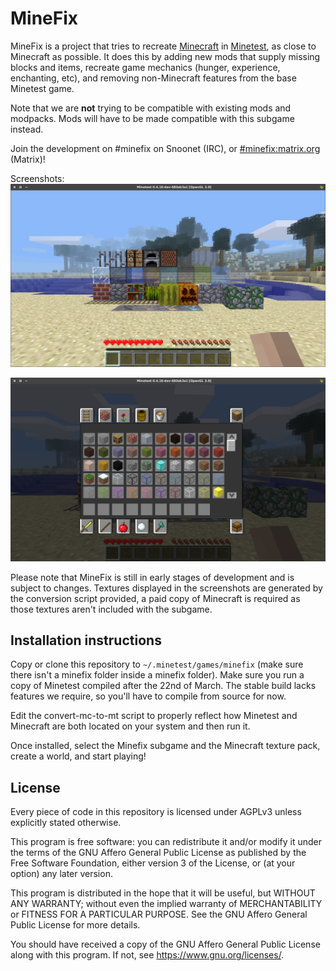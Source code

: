 # MineFix

MineFix is a project that tries to recreate [Minecraft](https://minecraft.net) in [Minetest](https://minetest.net), as close to Minecraft as possible. It does this by adding new mods that supply missing blocks and items, recreate game mechanics (hunger, experience, enchanting, etc), and removing non-Minecraft features from the base Minetest game.

Note that we are **not** trying to be compatible with existing mods and modpacks. Mods will have to be made compatible with this subgame instead.

Join the development on #minefix on Snoonet (IRC), or [#minefix:matrix.org](https://matrix.to/#/#minefix:matrix.org) (Matrix)!

Screenshots:
![screenshot 1](https://raw.githubusercontent.com/Minefix/MineFix/master/promo/Minefix%201.png)

![screenshot 2](https://raw.githubusercontent.com/Minefix/MineFix/master/promo/Minefix%202.png)

Please note that MineFix is still in early stages of development and is subject to changes. Textures displayed in the screenshots are generated by the conversion script provided, a paid copy of Minecraft is required as those textures aren't included with the subgame.

## Installation instructions

Copy or clone this repository to `~/.minetest/games/minefix` (make sure there isn't a minefix folder inside a minefix folder).
Make sure you run a copy of Minetest compiled after the 22nd of March. The stable build lacks features we require, so you'll have to compile from source for now.

Edit the convert-mc-to-mt script to properly reflect how Minetest and Minecraft are both located on your system and then run it.

Once installed, select the Minefix subgame and the Minecraft texture pack, create a world, and start playing!

## License

Every piece of code in this repository is licensed under AGPLv3 unless explicitly stated otherwise.

This program is free software: you can redistribute it and/or modify it under the terms of the GNU Affero General Public License as published by the Free Software Foundation, either version 3 of the License, or (at your option) any later version.

This program is distributed in the hope that it will be useful, but WITHOUT ANY WARRANTY; without even the implied warranty of MERCHANTABILITY or FITNESS FOR A PARTICULAR PURPOSE. See the GNU Affero General Public License for more details.

You should have received a copy of the GNU Affero General Public License along with this program. If not, see https://www.gnu.org/licenses/.

